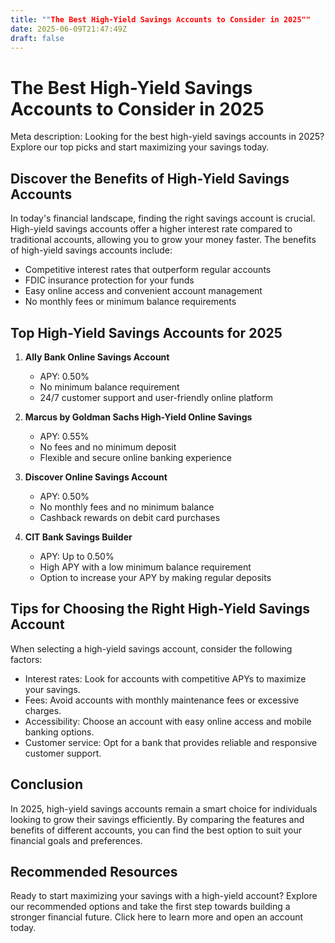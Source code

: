 ```yaml
---
title: ""The Best High-Yield Savings Accounts to Consider in 2025""
date: 2025-06-09T21:47:49Z
draft: false
---
```


# The Best High-Yield Savings Accounts to Consider in 2025

Meta description: Looking for the best high-yield savings accounts in 2025? Explore our top picks and start maximizing your savings today.

## Discover the Benefits of High-Yield Savings Accounts

In today's financial landscape, finding the right savings account is crucial. High-yield savings accounts offer a higher interest rate compared to traditional accounts, allowing you to grow your money faster. The benefits of high-yield savings accounts include:

- Competitive interest rates that outperform regular accounts
- FDIC insurance protection for your funds
- Easy online access and convenient account management
- No monthly fees or minimum balance requirements

## Top High-Yield Savings Accounts for 2025

1. **Ally Bank Online Savings Account**
   - APY: 0.50%
   - No minimum balance requirement
   - 24/7 customer support and user-friendly online platform

2. **Marcus by Goldman Sachs High-Yield Online Savings**
   - APY: 0.55%
   - No fees and no minimum deposit
   - Flexible and secure online banking experience

3. **Discover Online Savings Account**
   - APY: 0.50%
   - No monthly fees and no minimum balance
   - Cashback rewards on debit card purchases

4. **CIT Bank Savings Builder**
   - APY: Up to 0.50%
   - High APY with a low minimum balance requirement
   - Option to increase your APY by making regular deposits

## Tips for Choosing the Right High-Yield Savings Account

When selecting a high-yield savings account, consider the following factors:

- Interest rates: Look for accounts with competitive APYs to maximize your savings.
- Fees: Avoid accounts with monthly maintenance fees or excessive charges.
- Accessibility: Choose an account with easy online access and mobile banking options.
- Customer service: Opt for a bank that provides reliable and responsive customer support.

## Conclusion

In 2025, high-yield savings accounts remain a smart choice for individuals looking to grow their savings efficiently. By comparing the features and benefits of different accounts, you can find the best option to suit your financial goals and preferences.

## Recommended Resources

Ready to start maximizing your savings with a high-yield account? Explore our recommended options and take the first step towards building a stronger financial future. Click here to learn more and open an account today.